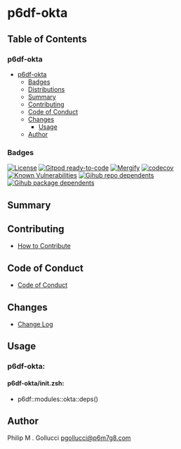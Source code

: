 # p6df-okta

## Table of Contents


### p6df-okta
- [p6df-okta](#p6df-okta)
  - [Badges](#badges)
  - [Distributions](#distributions)
  - [Summary](#summary)
  - [Contributing](#contributing)
  - [Code of Conduct](#code-of-conduct)
  - [Changes](#changes)
    - [Usage](#usage)
  - [Author](#author)

### Badges

[![License](https://img.shields.io/badge/License-Apache%202.0-yellowgreen.svg)](https://opensource.org/licenses/Apache-2.0)
[![Gitpod ready-to-code](https://img.shields.io/badge/Gitpod-ready--to--code-blue?logo=gitpod)](https://gitpod.io/#https://github.com/p6m7g8/p6df-okta)
[![Mergify](https://img.shields.io/endpoint.svg?url=https://gh.mergify.io/badges/p6m7g8/p6df-okta/&style=flat)](https://mergify.io)
[![codecov](https://codecov.io/gh/p6m7g8/p6df-okta/branch/master/graph/badge.svg?token=14Yj1fZbew)](https://codecov.io/gh/p6m7g8/p6df-okta)
[![Known Vulnerabilities](https://snyk.io/test/github/p6m7g8/p6df-okta/badge.svg?targetFile=package.json)](https://snyk.io/test/github/p6m7g8/p6df-okta?targetFile=package.json)
[![Gihub repo dependents](https://badgen.net/github/dependents-repo/p6m7g8/p6df-okta)](https://github.com/p6m7g8/p6df-okta/network/dependents?dependent_type=REPOSITORY)
[![Gihub package dependents](https://badgen.net/github/dependents-pkg/p6m7g8/p6df-okta)](https://github.com/p6m7g8/p6df-okta/network/dependents?dependent_type=PACKAGE)

## Summary

## Contributing

- [How to Contribute](CONTRIBUTING.md)

## Code of Conduct

- [Code of Conduct](https://github.com/p6m7g8/.github/blob/master/CODE_OF_CONDUCT.md)

## Changes

- [Change Log](CHANGELOG.md)

## Usage

### p6df-okta:

#### p6df-okta/init.zsh:

- p6df::modules::okta::deps()



## Author

Philip M . Gollucci <pgollucci@p6m7g8.com>
